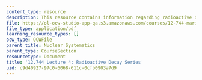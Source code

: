 ```yaml
---
content_type: resource
description: This resource contains information regarding radioactive decay series.
file: https://ol-ocw-studio-app-qa.s3.amazonaws.com/courses/12-744-marine-isotope-chemistry-fall-2012/c9d4092797c06068611c0cfb0903a7d9_MIT12_744F12_Lec4.pdf
file_type: application/pdf
learning_resource_types: []
ocw_type: OCWFile
parent_title: Nuclear Systematics
parent_type: CourseSection
resourcetype: Document
title: '12.744 Lecture 4: Radioactive Decay Series'
uid: c9d40927-97c0-6068-611c-0cfb0903a7d9
---
```

